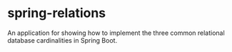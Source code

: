 # spring-relations

An application for showing how to implement the three common relational database cardinalities in Spring Boot.
